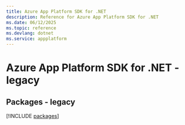 ```yaml
---
title: Azure App Platform SDK for .NET
description: Reference for Azure App Platform SDK for .NET
ms.date: 06/12/2025
ms.topic: reference
ms.devlang: dotnet
ms.service: appplatform
---
```

# Azure App Platform SDK for .NET - legacy
## Packages - legacy
[!INCLUDE [packages](app-platform-index.md)]